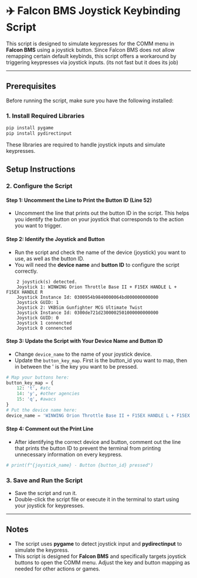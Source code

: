 # ✈️ Falcon BMS Joystick Keybinding Script

This script is designed to simulate keypresses for the COMM menu in **Falcon BMS** using a joystick button. Since Falcon BMS does not allow remapping certain default keybinds, this script offers a workaround by triggering keypresses via joystick inputs. (its not fast but it does its job)

---

## Prerequisites

Before running the script, make sure you have the following installed:

### 1. Install Required Libraries

```bash
pip install pygame
pip install pydirectinput
```

These libraries are required to handle joystick inputs and simulate keypresses.

## Setup Instructions

### 2. Configure the Script

#### Step 1: Uncomment the Line to Print the Button ID (Line 52)

- Uncomment the line that prints out the button ID in the script. This helps you identify the button on your joystick that corresponds to the action you want to trigger.

#### Step 2: Identify the Joystick and Button

- Run the script and check the name of the device (joystick) you want to use, as well as the button ID.
- You will need the **device name** and **button ID** to configure the script correctly.

```
    2 joystick(s) detected.
    Joystick 1: WINWING Orion Throttle Base II + F15EX HANDLE L + F15EX HANDLE R
    Joystick Instance Id: 0300954b9840000064bd000000000000
    Joystick GUID: 1
    Joystick 2: VKBSim Gunfighter MCG Ultimate Twist
    Joystick Instance Id: 0300de721d2300002501000000000000
    Joystick GUID: 0
    Joystick 1 connencted
    Joystick 0 connencted
```

#### Step 3: Update the Script with Your Device Name and Button ID

- Change `device_name` to the name of your joystick device.
- Update the `button_key_map`. First is the button_id you want to map, then in between the ' is the key you want to be pressed.

```python
# Map your buttons here:
button_key_map = {
    12: 't', #atc
    14: 'y', #other agencies
    15: 'q', #awacs
}
# Put the device name here:
device_name = 'WINWING Orion Throttle Base II + F15EX HANDLE L + F15EX HANDLE R'
```

#### Step 4: Comment out the Print Line

- After identifying the correct device and button, comment out the line that prints the button ID to prevent the terminal from printing unnecessary information on every keypress.

```python
# print(f"{joystick_name} - Button {button_id} pressed")
```

### 3. Save and Run the Script

- Save the script and run it.
- Double-click the script file or execute it in the terminal to start using your joystick for keypresses.

---

## Notes

- The script uses **pygame** to detect joystick input and **pydirectinput** to simulate the keypress.
- This script is designed for **Falcon BMS** and specifically targets joystick buttons to open the COMM menu. Adjust the key and button mapping as needed for other actions or games.
